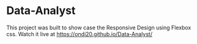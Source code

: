 # Data-Analyst
This project was built to show case the Responsive Design using Flexbox css.
Watch it live at https://ondi20.github.io/Data-Analyst/
